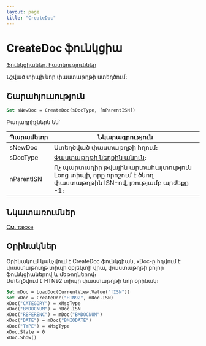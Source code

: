 ```yaml
---
layout: page
title: "CreateDoc"
---
```


# CreateDoc ֆունկցիա
[Ֆունկցիաներ, հատկություններ](../../Asdoc.md)

Նշված տիպի նոր փաստաթղթի ստեղծում։

## Շարահյուսություն

``` vb
Set sNewDoc = CreateDoc(sDocType, [nParentISN]) 
```

Բաղադրիչներն են՝

| Պարամետր | Նկարագրություն |
|--|--|
| sNewDoc | Ստեղծված փաստաթղթի հղում։ |
| sDocType | [Փաստաթղթի ներքին անուն](../../../Defs/doc.md)։ |
| nParentISN | Ոչ պարտադիր թվային արտահայտություն Long տիպի, որը որոշում է ծնող փաստաթղթին ISN-ով, լռությամբ արժեքը -1։ |

## Նկատառումներ

[См. также](../../../constructors.html)

## Oրինակներ

Օրինակում կանչվում է CreateDoc ֆունկցիան, xDoc-ը հղվում է փաստաթուղթ տիպի օբյեկտի վրա, փաստաթղթի բոլոր ֆունկցիաներով և մեթոդներով։  
Ստեղծվում է HTN92 տիպի փաստաթղթի նոր օրինակ։

``` vb
Set mDoc = LoadDoc(CurrentView.Value("fISN"))
Set xDoc = CreateDoc("HTN92", mDoc.ISN)
xDoc("CATEGORY") = xMsgType
xDoc("BMDOCNUM") = nDoc.ISN
xDoc("REFERENC") = mDoc("BMDOCNUM")
xDoc("DATE") = mDoc("BMIODATE")
xDoc("TYPE") = xMsgType
xDoc.State = 0
xDoc.Show()
```
